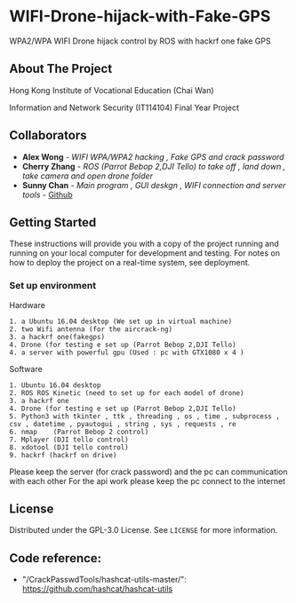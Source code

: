 # WIFI-Drone-hijack-with-Fake-GPS
WPA2/WPA WIFI Drone hijack control by ROS with hackrf one fake GPS

## About The Project

Hong Kong Institute of Vocational Education (Chai Wan)

Information and Network Security (IT114104) Final Year Project

## Collaborators
* **Alex Wong**     - *WIFI WPA/WPA2 hacking , Fake GPS and crack password*
* **Cherry Zhang**  - *ROS (Parrot Bebop 2,DJI Tello) to take off , land down , take camera and open drone folder*
* **Sunny Chan**     - *Main program , GUI deskgn , WIFI connection and server tools* - [Github](https://github.com/SunnyChan-code)

## Getting Started
These instructions will provide you with a copy of the project running and running on your local computer for development and testing. For notes on how to deploy the project on a real-time system, see deployment.

### Set up environment 

Hardware
``` 
1. a Ubuntu 16.04 desktop (We set up in virtual machine)
2. two Wifi antenna (for the aircrack-ng)
3. a hackrf one(fakegps)
4. Drone (for testing e set up (Parrot Bebop 2,DJI Tello)
4. a server with powerful gpu (Used : pc with GTX1080 x 4 )
```


Software 
``` 
1. Ubuntu 16.04 desktop
2. ROS ROS Kinetic (need to set up for each model of drone)
3. a hackrf one
4. Drone (for testing e set up (Parrot Bebop 2,DJI Tello)
5. Python3 with tkinter , ttk , threading , os , time , subprocess , csv , datetime , pyautogui , string , sys , requests , re
6. nmap    (Parrot Bebop 2 control)
7. Mplayer (DJI tello control)
8. xdotool (DJI tello control)
9. hackrf (hackrf on drive)
```

Please keep the server (for crack password) and the pc can communication with each other 
For the api work please keep the pc connect to the internet 

## License

Distributed under the GPL-3.0 License. See `LICENSE` for more information.

## Code reference:

* "/CrackPasswdTools/hashcat-utils-master/":     https://github.com/hashcat/hashcat-utils


